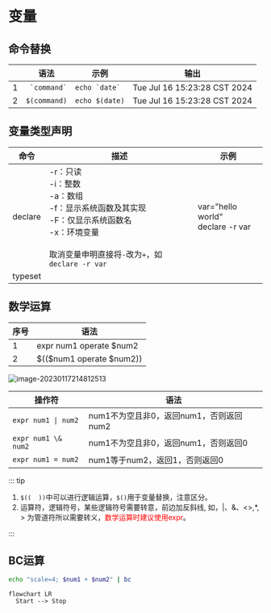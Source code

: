 # 变量

## 命令替换

|      | 语法             | 示例              | 输出                         |
| ---- | ---------------- | ----------------- | ---------------------------- |
| 1    | ``  `command` `` | `` echo `date` `` | Tue Jul 16 15:23:28 CST 2024 |
| 2    | `$(command)`     | `echo $(date)`    | Tue Jul 16 15:23:28 CST 2024 |

## 变量类型声明

| 命令    | 描述                                                         | 示例                                  |
| ------- | ------------------------------------------------------------ | ------------------------------------- |
| declare | -r：只读<br />-i：整数<br />-a：数组<br />-f：显示系统函数及其实现<br />-F：仅显示系统函数名<br />-x：环境变量<br /><br />取消变量申明直接将`-`改为`+`，如`declare -r var` | var="hello world"<br />declare -r var |
| typeset |                                                              |                                       |

## 数学运算

| 序号 | 语法                      |
| ---- | ------------------------- |
| 1    | expr num1 operate $num2   |
| 2    | \$(($num1 operate $num2)) |




![image-20230117214812513](https://gitlab.com/loveagri/pic/-/raw/main/2023-01-17/21/image-20230117214812513_compress_20230117214813.png)

| 操作符              | 语法                                    |
| ------------------- | --------------------------------------- |
| `expr num1 \| num2` | num1不为空且非0，返回num1，否则返回num2 |
| `expr num1 \& num2` | num1不为空且非0，返回num1，否则返回0    |
| `expr num1 = num2`  | num1等于num2，返回1，否则返回0          |

::: tip

1. `$((  ))`中可以进行逻辑运算，`$()`用于变量替换，注意区分。
2. 运算符，逻辑符号，某些逻辑符号需要转意，前边加反斜线\, 如，|、&、<>,\*, > 为管道符所以需要转义，<span style="color:red">数学运算时建议使用expr</span>。


:::

## BC运算

```sh
echo "scale=4; $num1 + $num2" | bc
```









```mermaid
flowchart LR
  Start --> Stop
```

















































